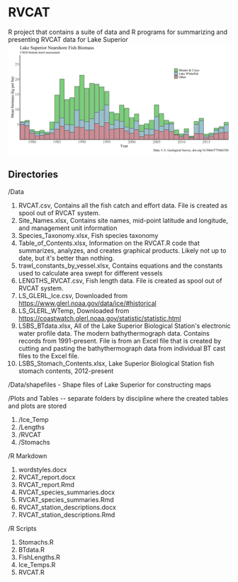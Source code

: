 # RVCAT
R project that contains a suite of data and R programs for summarizing and presenting RVCAT data for Lake Superior
<br>
![Image description](ns_annual_biomass_ciscobloater_lwf.png)
<br>
## Directories
/Data
  1. RVCAT.csv, Contains all the fish catch and effort data. File is created as spool out of RVCAT system.
  2. Site_Names.xlsx, Contains site names, mid-point latitude and longitude, and management unit information
  3. Species_Taxonomy.xlsx, Fish species taxonomy
  4. Table_of_Contents.xlsx, Information on the RVCAT.R code that summarizes, analyzes, and creates graphical products. Likely not up to date, but it's better than nothing.
  5. trawl_constants_by_vessel.xlsx, Contains equations and the constants used to calculate area swept for different vessels
  6. LENGTHS_RVCAT.csv, Fish length data. File is created as spool out of RVCAT system.
  7. LS_GLERL_Ice.csv, Downloaded from https://www.glerl.noaa.gov/data/ice/#historical
  8. LS_GLERL_WTemp, Downloaded from https://coastwatch.glerl.noaa.gov/statistic/statistic.html
  9. LSBS_BTdata.xlsx, All of the Lake Superior Biological Station's electronic water profile data. The modern bathythermograph data. Contains records from 1991-present. File is from an Excel file that is created by cutting and pasting the bathythermograph data from individual BT cast files to the Excel file.
  10. LSBS_Stomach_Contents.xlsx, Lake Superior Biological Station fish stomach contents, 2012-present 

/Data/shapefiles - Shape files of Lake Superior for constructing maps

/Plots and Tables -- separate folders by discipline where the created tables and plots are stored
  1. /Ice_Temp
  2. /Lengths
  3. /RVCAT
  4. /Stomachs

/R Markdown
1. wordstyles.docx
2. RVCAT_report.docx
3. RVCAT_report.Rmd
4. RVCAT_species_summaries.docx
5. RVCAT_species_summaries.Rmd
6. RVCAT_station_descriptions.docx
7. RVCAT_station_descriptions.Rmd

/R Scripts
1. Stomachs.R
2. BTdata.R
3. FishLengths.R
4. Ice_Temps.R
5. RVCAT.R
